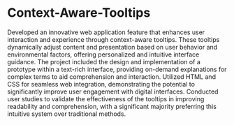 # Context-Aware-Tooltips
Developed an innovative web application feature that enhances user interaction and experience through context-aware tooltips. These tooltips dynamically adjust content and presentation based on user behavior and environmental factors, offering personalized and intuitive interface guidance. The project included the design and implementation of a prototype within a text-rich interface, providing on-demand explanations for complex terms to aid comprehension and interaction. Utilized HTML and CSS for seamless web integration, demonstrating the potential to significantly improve user engagement with digital interfaces. Conducted user studies to validate the effectiveness of the tooltips in improving readability and comprehension, with a significant majority preferring this intuitive system over traditional methods.
